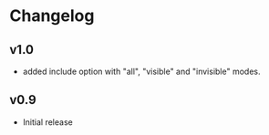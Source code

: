 # Changelog

## v1.0
+ added include option with "all", "visible" and "invisible" modes. 

## v0.9
+ Initial release